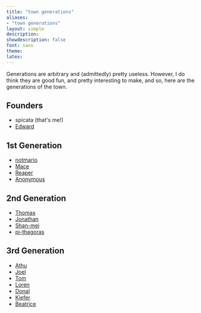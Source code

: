 ```yaml
---
title: "town generations"
aliases:
- "town generations"
layout: simple
description: 
showdescription: false
font: sans
theme: 
latex: 
---
```


Generations are arbitrary and (admittedly) pretty useless. However, I do think they are good fun, and pretty interesting to make, and so, here are the generations of the town.

## Founders

- spicata (that's me!)
- [Edward](https://edsobsidiannotes.netlify.app/)

## 1st Generation

- [notmario](https://notmario.github.io/thenotes/)
- [Mace](https://macesnotes.netlify.app/)
- [Reaper](https://grim4reaper.github.io/Year11Notes/)
- [Anonymous](https://anonymoof1528.github.io/into-the-shadow-garten/)

## 2nd Generation

- [Thomas](https://nottacoz.github.io/jacaranda/)
- [Jonathan](https://nottaro.github.io/notes-dump/)
- [Shan-mei](https://shan-mei.github.io/shanmeis-notes/)
- [pi-thagoras](https://pi-thagoras.github.io/the-chicken-pen/)

## 3rd Generation

- [Athu](https://super-cookies.github.io/duk/)
- [Joel](https://rubver16.github.io/joles-notes/)
- [Tom](https://grimreaper2654.github.io/Notes/)
- [Loren](https://ionized-satellite-e99.notion.site/Loren-s-2023-Notion-cd03827de0a743468d9fb5a70413fc95)
- [Donal](https://harzavad.github.io/the-merchant/)
- [Kiefer](https://rewind789.github.io/wanderer-archive/)
- [Beatrice](https://beatricesychong.wixsite.com/notes)
